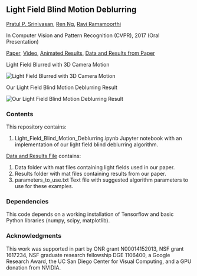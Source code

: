 ## Light Field Blind Motion Deblurring

[Pratul P. Srinivasan](https://people.eecs.berkeley.edu/~pratul/), [Ren Ng](http://www.eecs.berkeley.edu/Faculty/Homepages/yirenng.html/), [Ravi Ramamoorthi](http://cseweb.ucsd.edu/~ravir/)

In Computer Vision and Pattern Recognition (CVPR), 2017 (Oral Presentation)

[Paper](https://people.eecs.berkeley.edu/~pratul/CVPR17_LF_BLIND_MOTION_DEBLURRING.pdf), [Video](https://youtu.be/rtukre-ErmI), [Animated Results](https://people.eecs.berkeley.edu/~pratul/deblur_html/supplementary.html), [Data and Results from Paper](https://people.eecs.berkeley.edu/~pratul/deblur_html/deblur_data_results.zip)

Light Field Blurred with 3D Camera Motion

![Light Field Blurred with 3D Camera Motion](https://people.eecs.berkeley.edu/~pratul/gifs/deblur_blur.gif)

Our Light Field Blind Motion Deblurring Result

![Our Light Field Blind Motion Deblurring Result](https://people.eecs.berkeley.edu/~pratul/gifs/deblur_ours.gif)

### Contents

This repository contains:
1) Light_Field_Blind_Motion_Deblurring.ipynb Jupyter notebook with an implementation of our light field blind deblurring algorithm.

[Data and Results File](https://people.eecs.berkeley.edu/~pratul/deblur_data_results.zip) contains:
1) Data folder with mat files containing light fields used in our paper.
2) Results folder with mat files containing results from our paper.
3) parameters_to_use.txt Text file with suggested algorithm parameters to use for these examples.

### Dependencies

This code depends on a working installation of Tensorflow and basic Python libraries (numpy, scipy, matplotlib).

### Acknowledgments

This work was supported in part by ONR grant N00014152013, NSF grant 1617234, NSF graduate research fellowship DGE 1106400, a Google Research Award, the UC San Diego Center for Visual Computing, and a GPU donation from NVIDIA.
